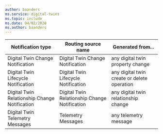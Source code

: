 ```yaml
---
author: baanders
ms.service: digital-twins
ms.topic: include
ms.date: 04/02/2020
ms.author: baanders
---
```


| Notification type | Routing source name | Generated from...  |
| --- | --- | --- |
| Digital Twin Change Notification | Digital Twin Change Notification    | any digital twin property change |
| Digital Twin Lifecycle Notification | Digital Twin Lifecycle Notification    | any digital twin create or delete operation |
| Digital Twin Relationship Change Notification    | Digital Twin Relationship Change Notification    | any digital twin relationship change |
| Digital Twin Telemetry Messages|     Telemetry Messages | any telemetry message |